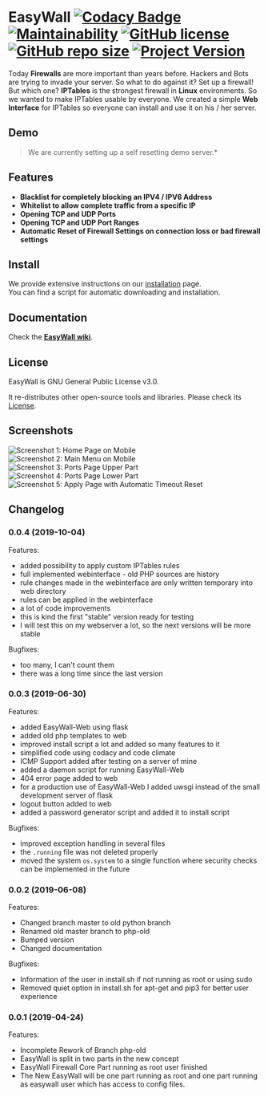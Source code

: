 # EasyWall [![Codacy Badge](https://api.codacy.com/project/badge/Grade/3e06b3dc52b34cca839c8848d799d251)](https://www.codacy.com/app/jpylypiw/easywall?utm_source=github.com&amp;utm_medium=referral&amp;utm_content=jpylypiw/easywall&amp;utm_campaign=Badge_Grade) [![Maintainability](https://api.codeclimate.com/v1/badges/1da84d05446c7a18aece/maintainability)](https://codeclimate.com/github/jpylypiw/easywall/maintainability) [![GitHub license](https://img.shields.io/github/license/jpylypiw/easywall.svg)](https://github.com/jpylypiw/easywall/blob/master/LICENSE) [![GitHub repo size](https://img.shields.io/github/repo-size/jpylypiw/easywall.svg)](https://github.com/jpylypiw/easywall) [![Project Version](https://img.shields.io/badge/release-alpha%20testing-red.svg)](https://github.com/jpylypiw/easywall)

Today **Firewalls** are more important than years before. Hackers and Bots are trying to invade your server. So what to do against it?
Set up a firewall! But which one? **IPTables** is the strongest firewall in **Linux** environments. So we wanted to make IPTables usable by everyone. We created a simple **Web Interface** for IPTables so everyone can install and use it on his / her server.

## Demo

> We are currently setting up a self resetting demo server.*

## Features

- **Blacklist for completely blocking an IPV4 / IPV6 Address**
- **Whitelist to allow complete traffic from a specific IP**
- **Opening TCP and UDP Ports**
- **Opening TCP and UDP Port Ranges**
- **Automatic Reset of Firewall Settings on connection loss or bad firewall settings**

## Install

We provide extensive instructions on our [installation](https://github.com/jpylypiw/easywall/blob/master/INSTALL.md) page.  
You can find a script for automatic downloading and installation.

## Documentation

Check the **[EasyWall wiki](https://github.com/jpylypiw/easywall/wiki)**.

## License

EasyWall is GNU General Public License v3.0.

It re-distributes other open-source tools and libraries. Please check its [License](https://github.com/jpylypiw/easywall/blob/master/LICENSE).

## Screenshots

![Screenshot 1: Home Page on Mobile](http://i.imgur.com/vEneFWK.png)
![Screenshot 2: Main Menu on Mobile](http://i.imgur.com/zxCcPQW.png)
![Screenshot 3: Ports Page Upper Part](http://i.imgur.com/qYjxXNZ.png)
![Screenshot 4: Ports Page Lower Part](http://i.imgur.com/zdN0oRu.png)
![Screenshot 5: Apply Page with Automatic Timeout Reset](http://i.imgur.com/BaWMkZD.png)

## Changelog

### 0.0.4 (2019-10-04)

Features:

- added possibility to apply custom IPTables rules
- full implemented webinterface - old PHP sources are history
- rule changes made in the webinterface are only written temporary into web directory
- rules can be applied in the webinterface
- a lot of code improvements
- this is kind the first "stable" version ready for testing
- I will test this on my webserver a lot, so the next versions will be more stable

Bugfixes:

- too many, I can't count them
- there was a long time since the last version

### 0.0.3 (2019-06-30)

Features:

- added EasyWall-Web using flask
- added old php templates to web
- improved install script a lot and added so many features to it
- simplified code using codacy and code climate
- ICMP Support added after testing on a server of mine
- added a daemon script for running EasyWall-Web
- 404 error page added to web
- for a production use of EasyWall-Web I added uwsgi instead of the small development server of flask
- logout button added to web
- added a password generator script and added it to install script

Bugfixes:

- improved exception handling in several files
- the `.running` file was not deleted properly
- moved the system `os.system` to a single function where security checks can be implemented in the future

### 0.0.2 (2019-06-08)

Features:

- Changed branch master to old python branch
- Renamed old master branch to php-old
- Bumped version
- Changed documentation

Bugfixes:

- Information of the user in install.sh if not running as root or using sudo
- Removed quiet option in install.sh for apt-get and pip3 for better user experience

### 0.0.1 (2019-04-24)

Features:

- Incomplete Rework of Branch php-old
- EasyWall is split in two parts in the new concept
- EasyWall Firewall Core Part running as root user finished
- The New EasyWall will be one part running as root and one part running as easywall user which has access to config files.

